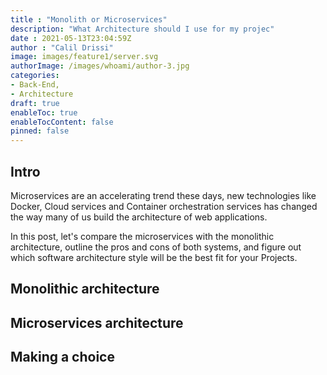 ```yaml
---
title : "Monolith or Microservices"
description: "What Architecture should I use for my projec"
date : 2021-05-13T23:04:59Z
author : "Calil Drissi"
image: images/feature1/server.svg
authorImage: /images/whoami/author-3.jpg
categories:
- Back-End,
- Architecture 
draft: true
enableToc: true
enableTocContent: false
pinned: false
---
```


## Intro

Microservices are an accelerating trend these days, new technologies like Docker, Cloud services and Container orchestration services has changed the way many of us build the architecture of web applications. 

In this post, let's compare the microservices with the monolithic architecture, outline the pros and cons of both systems, and figure out which software architecture style will be the best fit for your Projects.


## Monolithic architecture




## Microservices architecture




## Making a choice